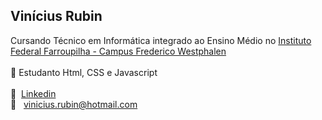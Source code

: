 

<!--
**vinirubin/vinirubin** is a ✨ _special_ ✨ repository because its `README.md` (this file) appears on your GitHub profile.

Here are some ideas to get you started:

- 🔭 I’m currently working on ...
- 🌱 I’m currently learning ...
- 👯 I’m looking to collaborate on ...
- 🤔 I’m looking for help with ...
- 💬 Ask me about ...
- 📫 How to reach me: ...
- 😄 Pronouns: ...
- ⚡ Fun fact: ...
-->

## Vinícius Rubin

Cursando Técnico em Informática integrado ao Ensino Médio no <a href="https://www.iffarroupilha.edu.br/frederico-westphalen" target="blank">Instituto Federal Farroupilha - Campus Frederico Westphalen</a>
<br><br>
📓&nbsp;Estudanto Html, CSS e Javascript
<br><br>
💼 &nbsp;<a href="https://www.linkedin.com/in/vin%C3%ADcius-rubin-4202991b3/">Linkedin</a>
<br>
:e-mail: &nbsp; vinicius.rubin@hotmail.com
